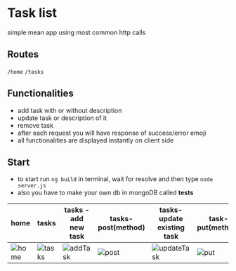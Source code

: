 
# Task list
simple mean app using most common http calls

## Routes
 `/home` `/tasks`
 
## Functionalities
- add task with or without description
- update task or description of it
- remove task
- after each request you will have response of success/error emoji
- all functionalities are displayed instantly on client side


## Start
- to start run ```ng build``` in terminal, wait for resolve and then type ```node server.js```
- also you have to make your own db in mongoDB called **tests**





| home  | tasks | tasks -add new task| tasks- post(method) |tasks- update existing task| task- put(method) |tasks- remove existing task | tasks- remove(method)|
| ------------- | ------------- | ------------- | ------------- | ------------- | ------------- | ------------- | ------------- |
| ![home](https://user-images.githubusercontent.com/78803735/131568344-9e433e09-a1c6-44f4-8452-d7a5b7241853.jpg)| ![tasks](https://user-images.githubusercontent.com/78803735/131568258-0aac2bcd-ba76-48fc-9004-2f73542bbfc8.jpg) |![addTask](https://user-images.githubusercontent.com/78803735/131567892-e5f059e5-20ff-449d-b011-100ea4d3d416.jpg) | ![post](https://user-images.githubusercontent.com/78803735/131567910-a0c4a884-0693-40f3-ba7b-f6bfa85c1ffe.jpg)   | ![updateTask](https://user-images.githubusercontent.com/78803735/131568132-76f5f57a-9c62-4209-9975-160b6a5b598a.jpg) | ![put](https://user-images.githubusercontent.com/78803735/131568147-772116a3-4c26-4752-8999-3004101029af.jpg)| ![removeTask](https://user-images.githubusercontent.com/78803735/131568164-974f7b6b-3d3d-442b-9016-89878c2cea67.jpg) | ![remove](https://user-images.githubusercontent.com/78803735/131568216-a66b9416-0c75-4412-9800-82605df01846.jpg)|
  
